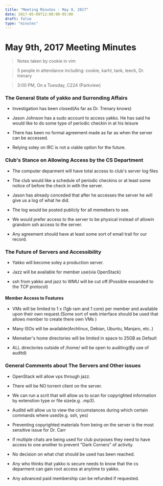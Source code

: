 ```yaml
---
title: "Meeting Minutes - May 9, 2017"
date: 2017-05-09T12:00:00-05:00
draft: false
type: "minutes"
---
```


# May 9th, 2017 Meeting Minutes
> Notes taken by cookie in vim

> 5 people in attendance including: cookie, karhl, tank, leech, Dr. trenary

> 3:00 PM, On a Tuesday, C224 (Parkview)

### The General State of yakko and Surronding Affairs

- Investigation has been closed(As far as Dr. Trenary knows)

- Jason Johnson has a sudo account to access yakko. He has said he would like to do some type of periodic checkin in at his leisure

- There has been no formal agreement made as far as when the server can be accessed.

- Relying soley on IRC is not a viable option for the future.
### Club's Stance on Allowing Access by the CS Department

- The computer deparment will have total access to club's server log files

- The club would like a schedule of periodic checkins or at least some notice of before the check in with the server. 

- Jason has already conceded that after he accesses the server he will give us a log of what he did. 

- The log would be posted publicly for all memebers to see.

- We would prefer access to the server to be physical instead of allowin grandom ssh access to the server.

- Any agreement should have at least some sort of email trail for our record.

### The Future of Servers and Accessibility

- Yakko will become soley a production server.

- Jazz will be available for member use(via OpenStack)

- ssh from yakko and jazz to WMU will be cut off.(Possible exoanded to the TCP protocol)

#### Member Access to Features

- VMs will be limited to 1 x (1gb ram and 1 core) per member and available upon their own request.(Some sort of web interface should be used that allows member to create there own VMs )

- Many ISOs will be available(Archlinux, Debian, Ubuntu, Manjaro, etc..)

- Memeber's home directories will be limited in space to 25GB as Default

- ALL directories outside of /home/ will be open to auditing(By use of auditd)       

### General Comments about The Servers and Other issues
- OpenStack will allow vps through jazz.

- There will be NO torrent client on the server.

- We can run a scrit that will allow us to scan for copyrighted information by extenstion type or file size(e.g. .mp3). 

- Auditd will allow us to view the circumstances during which certain commands where used(e.g. ssh, yes)

- Preventing copyrighted materials from being on the server is the most sensitive issue for Dr. Carr

- If multiple chats are being used for club purposes they need to have access to one another to prevent "Dark Corners" of activity.

- No decision on what chat should be used has been reached.

- Any who thinks that yakko is secure needs to know that the cs deparment can gain root access at anytime to yakko.

- Any advanced paid membership can be refunded if requested.  
